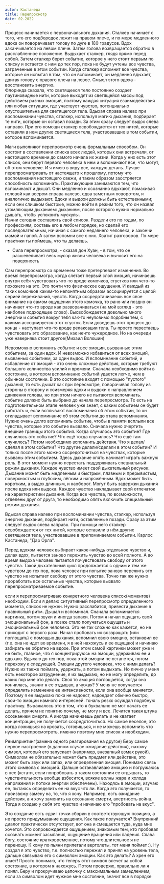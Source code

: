 ```yaml
---
autor: Кастанеда
title: Перепросмотр
date: 02-2022
---
```


Процесс начинается с первоначального дыхания. Сталкер начинает с того, что его подбородок лежит на правом плече, и по мере медленного вдоха он поворачивает голову по дуге в 180 градусов. Вдох заканчивается на левом плече. Затем голова возвращается обратно в расслабленное положение. Выдыхает сталкер, глядя прямо перед собой. Затем сталкер берет событие, которое у него стоит первым по списку и остается с ним до тех пор, пока не будут учтены все чувства, затраченные в этом событии. Когда сталкер вспомнит все чувства, которые он испытал в том, что он вспоминает, он медленно вдыхает, двигая голову с правого плеча на левое. Смысл этого вдоха - восстановить энергию.  
Флоринда сказала, что светящееся тело постоянно создает паутиновидные нити, которые выходят из светящейся массы под действием разных эмоций, поэтому каждая ситуация взаимодействия или любая ситуация, где участвует чувство, потенциально опустошительна для светящегося тела. Вдыхая справа налево при воспоминании чувства, сталкер, используя магию дыхания, подбирает те нити, которые он оставил позади. За этим сразу следует выдох слева направо. При его помощи сталкер освобождается от тех нитей, которые оставили в нем другие светящиеся тела, участвовавшие в том событии, которое вспоминается.

Маги выполняют перепросмотр очень формальным способом. Он состоит в составлении списка всех людей, которых они встречали, от настоящего времени до самого начала их жизни. Когда у них есть этот список, они берут первого человека в нем и вспоминают все, что могут, об этом человеке. И я имею в виду все, каждую деталь. Лучше перепросматривать от настоящего к прошлому, потому что воспоминания настоящего свежи, и таким образом заостряется способность вспоминать. Практикующие занимаются тем, что вспоминают и дышат. Они медленно и осознанно вдыхают, помахивая головой как веером справа налево, едва заметным поворотом, и аналогично выдыхают. Вдохи и выдохи должны быть естественными; если они слишком быстрые, можно войти в режим того, что он назвал утомляющим дыханием: дыханием, после которого нужно нормально дышать, чтобы успокоить мускулы.  
Начни сегодня составлять свой список. Раздели его по годам, по профессиям, составь его в любом порядке, но сделай его последовательным, начиная с самого недавнего человека, и закончи мамой и папой. А затем вспомни все о них. Хватит разговоров. По мере практики ты поймешь, что ты делаешь.

- Сила перепросмотра, - сказал дон Хуан, - в том, что он расшевеливает весь мусор жизни человека и выносит его на поверхность

Сам перепросмотр со временем тоже претерпевает изменения. Во время перепросмотра, когда слетает первый слой эмоций, начинаешь внутри себя чувствовать что-то вроде комочков, сгустков или чего-то похожего на это. Это почти что физическое ощущения. И каждый из таких комочков каким-то непонятным образом ассоциируется с целой серией переживаний, чувств. Когда сосредотачиваешь все свое внимание на самом ощущении этого комочка, то рано или поздно он начинает что-то вроде как разворачиваться (на мой взгляд - это наиболее подходящее слово). Высвобождается довольно много энергии и события вокруг тебя как-то неуловимо подобны тем, с какими ассоциируется этот сгусток. Если доведешь этот процесс до конца - наступает что-то вроде релаксации тела. Ты просто перестаешь чувствовать это образование, как нечто чужеродное. Но на очереди уже наверняка стоит другое(Михаил Волошин)

Невозможно вспомнить событие и все эмоции, вызванные этим событием, за один вдох. И невозможно избавиться от всех эмоций, вызванных событием, за один выдох. И вспоминание событий, и избавление от эмоций - это очень сложные действия, которые требуют большого количества усилий и времени.
Сначала необходимо войти в состояние, в котором вспоминание событий удается легче, чем в обычном состоянии. В это состояние входят с помощью "пустого" дыхания, то есть дышат как при пересмотре, поворачивая голову из стороны в сторону и соизмеряя вдохи и выдохи с направлением движения головы, но при этом ничего не пытаются вспоминать.
событие должно быть выбрано до начала перепросмотра. То есть на подготовительном этапе человек уже знает, с каким событием он будет работать и, если всплывают воспоминания об этом событии, то он откладывает вспоминание об этом событии до этапа вспоминания.
Нужно очень долго вспоминать событие, чтобы в памяти всплыли все чувства, которые это событие вызвало.
Сначала нужно очертить внешние границы этого события. Когда случилось это событие? Где случилось это событие? Что ещё тогда случилось? Что ещё там случилось?
Потом необходимо вспомнить действия. Что я делал/сделал в этом событии? Что другие делали/сделали в этом событии?
И только после этого можно сосредоточиться на чувствах, которые вызваны этим событием. Здесь дыхание опять начинает играть важную роль. В этот момент нужно перестать поддерживать специальный режим дыхания.
Каждое чувство имеет свой дыхательный рисунок. Дыхание может быть медленным и быстрым, плавным и прерывистым, поверхностым и глубоким, лёгким и напряжённым. Вдох может быть коротким, а выдох длинным, и наоборот. Могут быть задержки дыхания после вдоха или выдоха. Каждое чувство накладывает свой отпечаток на характеристики дыхания.
Когда все чувства, по возможности, отделены друг от друга, то необходимо опять включить специальный режим дыхания.

Вдыхая справа налево при воспоминании чувства, сталкер, используя энергию дыхания, подбирает нити, оставленные позади. Сразу за этим следует выдох слева направо. При помощи него сталкер освобождается от тех нитей, которые оставили в нём другие светящиеся тела, участвовавшие в припоминаемом событии.
Карлос Кастанеда, "Дар Орла".

Перед вдохом человек выбирает какое-нибудь отдельное чувство и, делая вдох, пытается заново пережить чувство во всей полноте. А во время выдоха человек пытается почувствовать свободу от этого чувства. Такой дыхательный цикл продолжается с одним и тем же чувством до тех пор, пока человек при попытке заново пережить это чувство не испытает свободу от этого чувства.
Точно так же нужно проработать все остальные чувства, которые вызвало перепросматриваемое событие.


если я перепросматриваю конкретного человека список(моментов) необходим. Если я делаю ситуативный перепросмотр определенного момента, список не нужен. Нужно расслабится, привести дыхание в правильный ритм. Дышал и вспоминал. Сначала вспоминается картинка, потом звуки и иногда запахи. Потом я начал ощущать свой эмоциональный фон, а позже стало получаться ощущать и эмоциональный фон человека. Это не так сложно как кажется, но не приходит с первого раза. Начал пробовать их возвращать (или поглощать) с помощью дыхания, вспомнил свою эмоцию, остановил ее (т.е. она не идет во времени, я в ней нахожусь и ее ощущаю) и начинаю забирать ее обратно на вдохе. При этом самой картинки может уже и не быть, главное, что я концентрируюсь на эмоции, удерживаю ее и вдыхаю. Вдыхаю до тех пор, пока этой эмоции не останется, потом перехожу к следующей. Эмоции другого человека, что с ними делать? Нужно их также поймать, удержать, а потом выдыхать. Но лично у меня есть некоторое затруднение, я их выдыхаю, но не могу определить, до каких пор мне это делать. Своя то эмоция поглощается, когда она кончилась, значит я ее отдышал, а чужая? У меня не получается определить изменение ее интенсивности, если она вообще меняется. Поэтому я ее выдыхаю пока не надоест, надоедает обычно быстро, свои-то эмоции намного интересней. 
тональ резко осуждал подобную практику. Выражалось это в том, что я буквально не мог начать ее делать, причем не понятно почему, не могу и все. Лечится такая штука осознанием смерти. А иногда начинаешь делать и не хватает концентрации, не получается сосредоточиться. Но самое веселое, это когда ложишься на кровать, готовишься, и не можешь вспомнить что нужно перепросмотреть, именно поэтому мне список и необходим.

Реимпринтинг(замена одного реагирования на другое)
Беру самое первое настроение (в данном случае ожидание действия), нахожу символ, который его запускает (например, внезапный взмах рукой). Символом не обязательно может быть предмет или действие, это может быть звук или запах, или определенная эмоция. Понимаю связь этого символа с эмоцией. Дальше останавливаю эмоцию и погружаюсь в нее (кстати, если попробовать в таком состоянии ее отдышать, то чувствительность вообще взбесится, всякие волны жара и холода напряжения и потоки энергии обеспечены). Находясь в эмоции, изучаю ее, пытаюсь определить ее на вкус что ли. Когда это получается, то произвожу замену на, то, что я хочу. Например, есть ожидание действия, а я хочу заменить на осознание смерти, алертность война. Тогда я создаю у себя это чувство и начинаю его "пробовать на вкус".

Это создание есть сдвиг точки сборки в соответствующую позицию, а не просто придумывание ощущения. Как такое получается? Внутренний диалог практически отсутствует, вот она и смещается туда, куда мне хочется. Это сопровождается ощущением, знакомым тем, кто пробовал осознать момент засыпания, ощущение вращения или падения. Слава богу, состояние кратковременное, потому что длительное я не переношу. К кому по пьяни прилетали вертолеты, тот меня поймет :). Ну создал я это чувство, т.е. полностью пережил и принял на уровень тела, дальше связываю его с символом эмоции. Как это делать? А хрен его знает! Просто понимаю, что теперь этот символ влечет за собой состояние, в котором я нахожусь. Потом проверяю, правильно ли я понял. Беру и прокручиваю цепочку с максимальным замедлением, если за символом идет нужное мне состояние, значит все в порядке